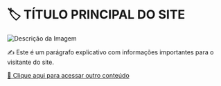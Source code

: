 <!DOCTYPE html>
<head>
       <title>Título da Página</title>
</head>
<body>
    <h1>🏷️ TÍTULO PRINCIPAL DO SITE</h1>
    <img src="imagem.jpg" alt="Descrição da Imagem">
    <p>✍️ Este é um parágrafo explicativo com informações importantes para o visitante do site.</p>
    <a href="https://www.exemplo.com">🔗 Clique aqui para acessar outro conteúdo</a>
</body>
</html>
